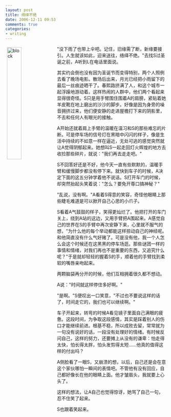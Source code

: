 ```yaml
---
layout: post
title: 络绎不绝
date: 2006-12-11 09:53
comments: true
categories:
- writing
---
```


<img alt="block" src="{{ site.static_base }}/downloads/images/2006_12/truth_and_fake.png" style="margin:5px;width:30%" align="left" />  "没下雨了也带上伞吧。记住，旧缘需了断，新缘要接引。人生就该如此，迎来送往，络绎不绝。"去找S过圣诞之前，A听到L在电话里面说。

其实约会倒也没有因为圣诞节而变得特别，两个人照例去看了晚场电影。散场后出来，月光已经把小雨留下的最后一丝痕迹晒干了。春熙路挤满了人，和这个城市一起浮躁地游动着。这样热闹的人群中，他们两个看起来显得很奇怪。S只是用手臂围住围着A的肩膀，紧贴着她羊皮靴在地上磨出的沙沙的脚步。好像是因为身旁的噪音拥挤过来，他们便安静的走进屋檐打下来的阴影里，不去和任何人有眼光的接触。

A开始还就着肩上手臂的温暖在温习和S的那些难忘的片断。可是停车场的信号灯在黑暗中闪闪的样子，像是生活中持续的不如意一样在逼近，无处可逃的感觉突然就让A觉得阴郁起来。她想叫S一起走回灯火辉煌的地方去收捡那些碎片，就说："我们再去走走吧。"

S不回答好还是不好，他今天一直有些默默的，温暖手臂和缓慢脚步都没有停下来。就快到车子的时候，A决定下面的这五分钟学着他不说话。S打开车门的时候，却突然抬起头笑着说："怎么？要免开尊口搞神秘？"

"乱说，没有啊。"A看着S得意的笑容，奇怪他眼睛上那些睫毛难道是可以掀开自己心思的小爪子。

S看着A气鼓鼓的样子，笑得更灿烂了。他把打开的车门关上，绕到A站的这边，又用手臂把A围起来。A感觉自己的世界在S的手臂中再次安静下来，心里就不服气的想，"为什么他的每个举动都能这样掠动自己的神经呢。和他简直没有什么气好赌了。可是没有他，我一个人怎么会这个时候还在这黑黑的停车场逛。那些谜团一样的事情和情绪，对我们再也不是重要的东西，又追究什么呢？"于是就却轻轻的握着S的手，顺着他的手臂找到柔软的嘴唇亲吻起来。

两颗脑袋再分开的时候，他们互相拥着很久都不想动。

A说："时间就这样停住多好啊。"

"是啊。"S便叹出一口笑意，"不过也不要说这样的话了，时间走它的，我们也可以继续啊。"

车子开起来，转弯的时候A看见镜子里面自己满眼的疲惫。这段时间，为争取这段感情，其实是踩着别人的伤口才能继续前进。根基不稳，所以成败去留，常常就为一句没有说好的话，一段没有处理好的情绪。有时候反问自己，这样的努力，还要摊上从没有的谦卑：怕走得太快，怕长得太胖，怕头发剪得太短&#8230;&#8230;他真的值得这样的付出吗？

A侧脸看了一眼S，又崩溃的想，以后，自己还是会在意这个家伙哪怕一瞬间的表情吧。不管他有没有回应，自己都好像长在他的眼睛上面。他才皱眉头，我就要上心头了。

这样的想法，让A自己也觉得惊讶，她骂了自己一句，忍不住笑了起来。

S也跟着笑起来。
